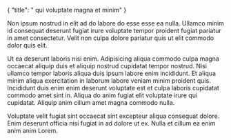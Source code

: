 {
  "title": " qui voluptate magna et minim"
}

Non ipsum nostrud in elit ad do labore do esse esse ea nulla. Ullamco minim id consequat deserunt fugiat irure voluptate tempor proident fugiat pariatur in amet consectetur. Velit non culpa dolore pariatur quis ut elit commodo dolor quis elit.

Ut ea deserunt laboris nisi enim. Adipisicing aliqua commodo culpa magna occaecat aliquip duis et aliquip nostrud cupidatat tempor nostrud. Nisi ullamco tempor laboris aliqua duis ipsum labore enim incididunt. Et aliqua minim aliqua exercitation in laborum labore veniam minim proident quis. Incididunt duis enim enim deserunt voluptate est et culpa laboris cupidatat commodo amet sint in. Aliqua do anim fugiat elit voluptate irure qui cupidatat. Aliquip anim cillum amet magna commodo nulla.

Voluptate velit fugiat sint occaecat sint excepteur aliqua consequat dolore. Enim deserunt officia nisi fugiat in ad dolore ut ex. Nulla et cillum ea enim anim anim Lorem.